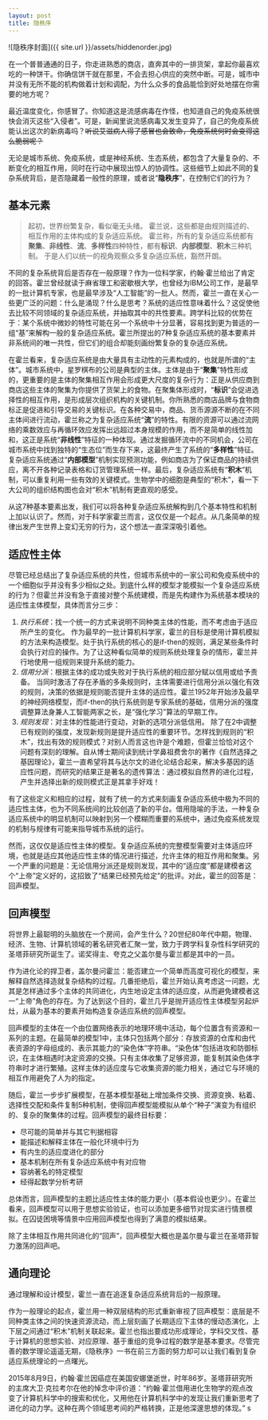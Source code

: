 ```yaml
---
layout: post
title: 隐秩序
---
```


![隐秩序封面]({{ site.url }}/assets/hiddenorder.jpg)

在一个普普通通的日子，你走进熟悉的商店，直奔其中的一排货架，拿起你最喜欢吃的一种饼干。你确信饼干就在那里，不会去担心供应的突然中断。可是，城市中并没有无所不能的机构做着计划和调配，为什么众多的食品能恰到好处地摆在你需要的地方呢？

最近温度变化，你感冒了。你知道这是流感病毒在作怪，也知道自己的免疫系统很快会消灭这些“入侵者”。可是，新闻里说流感病毒又发生变异了，自己的免疫系统能认出这次的新病毒吗？~~听说艾滋病人得了感冒也会致命，免疫系统何时会变得这么脆弱呢？~~

无论是城市系统、免疫系统，或是神经系统、生态系统，都包含了大量复杂的、不断变化的相互作用，同时在行动中展现出惊人的协调性。这些细节上如此不同的复杂系统背后，是否隐藏着一般性的原理，或者说“**隐秩序**”，在控制它们的行为？

## 基本元素

> 起初，世界纷繁复杂，看似毫无头绪。
霍兰说，这些都是由规则描述的、相互作用的主体构成的复杂适应系统。
霍兰称，所有的复杂适应系统都有**聚集**、**非线性**、**流**、**多样性**四种特性，都有**标识**、**内部模型**、**积木**三种机制。
于是人们以统一的视角观察众多复杂适应系统，豁然开朗。

不同的复杂系统背后是否存在一般原理？作为一位科学家，约翰·霍兰给出了肯定的回答。霍兰曾经就读于麻省理工和密歇根大学，也曾经为IBM公司工作，是最早的一批计算机专家，也是最早涉及“人工智能”的一批人。然而，霍兰一直在关心一些更广泛的问题：什么是涌现？什么是思考？系统的适应性意味着什么？这促使他去比较不同领域的复杂适应系统，并抽取其中的共性要素。跨学科比较的优势在于：某个系统中微妙的特性可能在另一个系统中十分显著，容易找到更为普适的一组“基”来解构一般的复杂适应系统。霍兰所提出的7种复杂适应系统的基本要素并非系统间的唯一共性，但它们的组合却能刻画纷繁复杂的复杂适应系统。

在霍兰看来，复杂适应系统是由大量具有主动性的元素构成的，也就是所谓的“主体”。城市系统中，星罗棋布的公司是典型的主体。主体是由于“**聚集**”特性形成的，更重要的是主体的聚集相互作用会形成更大尺度的复杂行为：正是从供应商到商店这些主体的聚集为你提供了货架上的食物。在聚集体形成时，“**标识**”会促进选择性的相互作用，是形成层次组织机构的关键机制。你所熟悉的商店品牌与食物商标正是促进和引导交易的关键标识。在各种交易中，商品、货币源源不断的在不同主体间进行流动，霍兰称之为复杂适应系统“**流**”的特性。有限的资源可以通过流网络的乘数效应与再循环效应发挥出远超过本身规模的作用，而不是简单的线性加和，这正是系统“**非线性**”特征的一种体现。通过发掘循环流中的不同机会，公司在城市系统中找到独特的“生态位”而生存下来，这最终产生了系统的“**多样性**”特征。复杂适应系统通过“**内部模型**”机制实现预测功能，例如商店为了保证商品的持续供应，离不开各种记录表格和订货管理系统一样。最后，复杂适应系统有“**积木**”机制，可以重复利用一些有效的关键模式。生物学中的细胞是典型的“积木”，看一下大公司的组织结构图也会对“积木”机制有更直观的感受。

从这7种基本要素出发，我们可以将各种复杂适应系统解构到几个基本特性和机制上加以认识了。然而，对于科学家霍兰而言，这仅仅是一个起点。从几条简单的规律出发产生世界上变幻无穷的行为，这个想法一直深深吸引着他。

## 适应性主体

尽管已经总结出了复杂适应系统的共性，但城市系统中的一家公司和免疫系统中的一个细胞似乎并没有多少相似之处。到底什么样的模型才能模拟一个复杂适应系统的行为？但霍兰并没有急于直接对整个系统建模，而是先构建作为系统基本模块的适应性主体模型，具体而言分三步：

1. *执行系统*：找一个统一的方式来说明不同种类主体的性能，而不考虑由于适应所产生的变化。
作为最早的一批计算机科学家，霍兰的目标是使用计算机模拟的方法来构造模型。处于执行系统的核心的是if-then的规则，满足某些条件时会执行对应的操作。为了让这种看似简单的规则系统处理复杂的情形，霍兰并行地使用一组规则来提升系统的能力。
2. *信用分派*：根据主体的成功或失败对于执行系统的相应部分赋以信用或给予责备。
当同时激活了存在矛盾的多条规则时，主体需要进行信用分派以强化有效的规则，决策的依据是规则能否提升主体的适应性。霍兰1952年开始涉及最早的神经网络模型，而if-then的执行系统则是专家系统的基础，信用分派的强度调整算法身兼人工智能两家之长，是“强化学习”算法的早期工作。
3. *规则发现*：对主体的性能进行变动，对新的选项分派低信用。
除了在2中调整已有规则的强度，发现新规则是提升适应性的重要环节。怎样找到规则的“积木”，找出有效的规则模式？对别人而言这也许是个难题，但霍兰恰恰对这个问题有深刻的理解。自从博士期间读到统计学鼻祖费舍尔的著作《自然选择之基因理论》，霍兰一直希望将其与达尔文的进化论结合起来，解决多基因的适应性问题，而研究的结果正是著名的遗传算法：通过模拟自然界的进化过程，产生并选择出新的规则模式正是其拿手好戏！

有了这些定义和相应的过程，就有了统一的方式来刻画复杂适应系统中极为不同的适应性主体，也为不同系统间的比较创造了新的平台。借用隐喻的手法，一种复杂适应系统中的明显机制可以映射到另一个模糊而重要的系统中，通过免疫系统发现的机制与规律有可能来指导城市系统的运行。

然而，这仅仅是适应性主体的模型。复杂适应系统的完整模型需要对主体适应环境，也就是适应其他适应性主体的情况进行描述，允许主体的相互作用和聚集。另一个严重的问题是：无论信用分派还是规则发现，其中的“适应度”都是建模者这个“上帝”定义好的，这招致了“结果已经预先给定”的批评。对此，霍兰的回答是：回声模型。

## 回声模型

将世界上最聪明的头脑放在一个房间，会产生什么？20世纪80年代中期，物理、经济、生物、计算机领域的著名研究者汇聚一堂，致力于跨学科复杂性科学研究的圣塔菲研究所诞生了。诺奖得主、夸克之父盖尔曼与霍兰都是其中的一员。

作为进化论的捍卫者，盖尔曼问霍兰：能否建立一个简单而高度可视化的模型，来解释自然选择造就复杂结构的过程。几番拒绝后，霍兰开始认真考虑这一问题，尤其是怎样通过多个主体的共同进化，内生地设定主体的适应度，从而避免建模者这一“上帝”角色的存在。为了达到这个目的，霍兰几乎是抛开适应性主体模型另起炉灶，从最为基本的要素开始构造复杂适应系统的回声模型。

回声模型的主体在一个由位置网络表示的地理环境中活动，每个位置含有资源和一系列的主题。在最简单的模型1中，主体只包括两个部分：存放资源的仓库和由代表资源的字母组成的、表示其能力的“染色体”字符串。“染色体”包括进攻和防御标识，在主体相遇时决定资源的交换。只有主体收集了足够资源，能复制其染色体字符串时才进行繁殖。这样主体的适应度与它收集资源的能力相关，通过它与环境的相互作用避免了人为的指定。

随后，霍兰一步步扩展模型，在基本模型基础上增加条件交换、资源变换、粘着、选择性交配和条件复制5种机制，使得回声模型能模拟从单个“种子”演变为有组织的、复杂的聚集体的过程。回声模型的最终目标要：

- 尽可能的简单并与其它判据相容
- 能描述和解释主体在一般化环境中行为
- 有内生的适应度进化的部分
- 基本机制在所有复杂适应系统中有对应物
- 容纳著名的特定模型
- 经得起数学分析考研

总体而言，回声模型的主题比适应性主体的能力更小（基本假设也更少）。在霍兰看来，回声模型可以用于思想实验验证，也可以添加更多细节对现实进行情景模拟。在囚徒困境等情景中应用回声模型也得到了满意的模拟结果。

除了主体相互作用共同进化的“回声”，回声模型大概也是盖尔曼与霍兰在圣塔菲智力激荡的回声吧。

## 通向理论

通过理解和设计模型，霍兰一直在追逐复杂适应系统背后的一般原理。

作为一般理论的起点，霍兰用一种双层结构的形式重新审视了回声模型：底层是不同种类主体之间的快速资源流动，而上层刻画了长期适应下主体的慢动态演化，上下层之间通过“积木”机制关联起来。霍兰也指出要成功形成理论，学科交叉性、基于计算机的思想实验、对应原理、基于重组的竞争过程的数学是基本要求。尽管完善的数学理论遥遥无期，《隐秩序》一书在前三方面的努力却可以让我们看到复杂适应系统理论的一点曙光。

2015年8月9日，约翰·霍兰因癌症在美国安娜堡逝世，时年86岁。圣塔菲研究所的主席大卫·克拉考尔在他的悼念中评价道：“约翰·霍兰借用进化生物学的观点改变了计算机科学中的搜索和优化，又用他在计算机科学中的发现让我们重新思考了进化的动力学。这种在两个领域思考间的严格转换，正是他深邃思想的体现。”
s